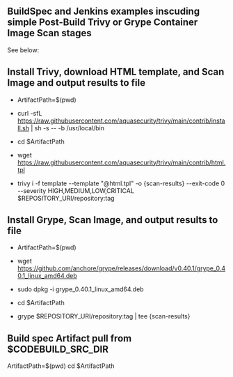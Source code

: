 ## BuildSpec and Jenkins examples inscuding simple Post-Build Trivy or Grype Container Image Scan stages
See below:

## Install Trivy, download HTML template, and Scan Image and output results to file
- ArtifactPath=$(pwd)
- curl -sfL https://raw.githubusercontent.com/aquasecurity/trivy/main/contrib/install.sh | sh -s -- -b /usr/local/bin

- cd $ArtifactPath
- wget https://raw.githubusercontent.com/aquasecurity/trivy/main/contrib/html.tpl 
- trivy i -f template --template "@html.tpl" -o {scan-results} --exit-code 0 --severity HIGH,MEDIUM,LOW,CRITICAL $REPOSITORY_URI/repository:tag

## Install Grype, Scan Image, and output results to file
 - ArtifactPath=$(pwd)
 - wget https://github.com/anchore/grype/releases/download/v0.40.1/grype_0.40.1_linux_amd64.deb
 - sudo dpkg -i grype_0.40.1_linux_amd64.deb
 
 - cd $ArtifactPath
 - grype $REPOSITORY_URI/repository:tag | tee {scan-results}
 
 
## Build spec Artifact pull from $CODEBUILD_SRC_DIR
ArtifactPath=$(pwd)
cd $ArtifactPath
